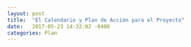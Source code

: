 ```yaml
---
layout: post
title:  "El Calendario y Plan de Acción para el Proyecto"
date:   2017-05-23 14:32:02 -0400
categories: Plan
---
```

